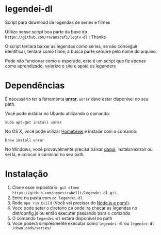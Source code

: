 # legendei-dl

Script para download de legendas de series e filmes

Utilizo nesse script boa parte da base do `https://github.com/ravanscafi/legtv-dl` : Thanks

O script tentará baixar as legendas como séries, se não conseguir identificar, tentará como filme, a busca parte sempre pelo nome do arquivo.

Pode não funcionar como o esperado, este é um script que fiz apenas como aprendizado, valorize o site e apoie os legenders

# Dependências

É necessário ter a ferramenta [**unrar**](http://www.rarlab.com/rar_add.htm).
`unrar` deve estar disponível no seu path.

Você pode instalar no Ubuntu utilizando o comando:
```
sudo apt-get install unrar
```

No OS X, você pode utilizar [Homebrew](http://brew.sh/) e instalar com o comando:
```
brew install unrar
```

No Windows, você provavalmente precisa baixar [daqui](http://www.rarlab.com/rar_add.htm), instalar/extrair ou sei lá, e colocar o caminho no seu path.

# Instalação

1. Clone esse repositório: `git clone https://github.com/neyestrabelli/legendei-dl.git`.
1. Entre na pasta com `cd legendei-dl`.
1. Rode `npm run build` (Você vai precisar do [Node.js e npm](https://nodejs.org/))).
1. Voce pode setar o diretorio de onde ira checar as legendas no dist/config.js ou então executar passando para o comando
1. O comando `legendei-dl` estará disponível no path
1. Você poderá simplesmente executar como `legendei-dl` ou  `legendei-dl /downloads/series/`
